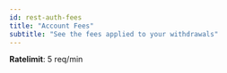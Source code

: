 ```yaml
---
id: rest-auth-fees
title: "Account Fees"
subtitle: "See the fees applied to your withdrawals"
---
```


**Ratelimit**: 5 req/min

